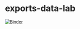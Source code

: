 # exports-data-lab

[![Binder](https://binder.pangeo.io/badge_logo.svg)](https://binder.pangeo.io/v2/gh/andersy005/exports-data-lab/master?urlpath=%2Fvoila%2Frender%2Fnotebooks%2Fvoila-app.ipynb)